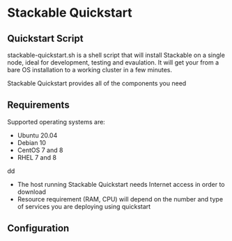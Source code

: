 # Stackable Quickstart

## Quickstart Script
stackable-quickstart.sh is a shell script that will install Stackable on a single node, ideal for development, testing and evaulation. It will get your from a bare OS installation to a working cluster in a few minutes.

Stackable Quickstart provides all of the components you need


## Requirements
Supported operating systems are:
- Ubuntu 20.04
- Debian 10
- CentOS 7 and 8
- RHEL 7 and 8

dd
- The host running Stackable Quickstart needs Internet access in order to download 
- Resource requirement (RAM, CPU) will depend on the number and type of services you are deploying using quickstart

## Configuration
